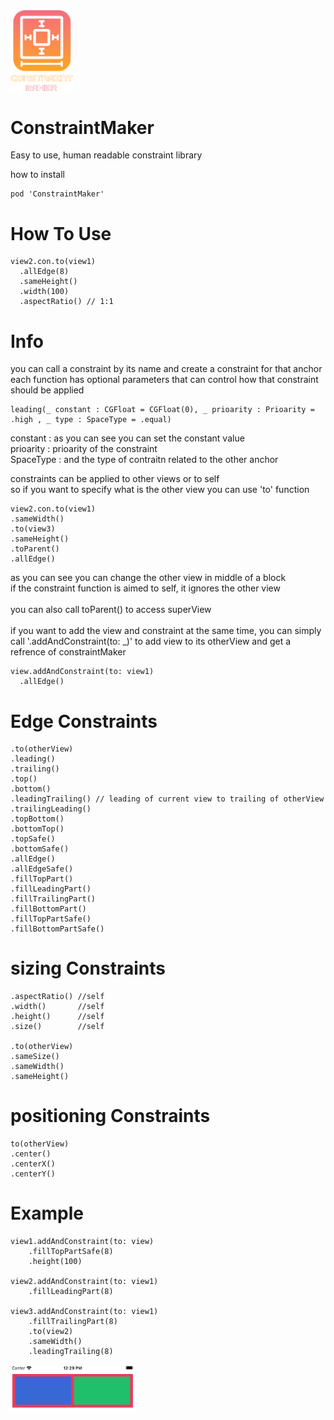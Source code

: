 <img src="https://github.com/ashkanpower/ConstraintMaker/blob/master/ConstraintMaker.png" center width="100px"  alt="" />

# ConstraintMaker
Easy to use, human readable constraint library


how to install
```
pod 'ConstraintMaker'
```
# How To Use 
```
view2.con.to(view1)
  .allEdge(8)
  .sameHeight()
  .width(100)
  .aspectRatio() // 1:1
```

# Info
you can call a constraint by its name and create a constraint for that anchor</br>
each function has optional parameters that can control how that constraint should be applied
```
leading(_ constant : CGFloat = CGFloat(0), _ prioarity : Prioarity = .high , _ type : SpaceType = .equal) 
```

constant : as you can see you can set the constant value</br>
prioarity : prioarity of the constraint</br>
SpaceType : and the type of contraitn related to the other anchor</br>


constraints can be applied to other views or to self </br>
so if you want to specify what is the other view you can use 'to' function
```
view2.con.to(view1)
.sameWidth()
.to(view3)
.sameHeight()
.toParent()
.allEdge()
```
as you can see you can change the other view in middle of a block</br>
if the constraint function is aimed to self, it ignores the other view
</br></br>
you can also call toParent() to access superView
</br></br>
if you want to add the view and constraint at the same time, you can simply call '.addAndConstraint(to: _)' to add view to its otherView and get a refrence of constraintMaker

```
view.addAndConstraint(to: view1)
  .allEdge()
```

# Edge Constraints

```
.to(otherView)
.leading()
.trailing()
.top()
.bottom()
.leadingTrailing() // leading of current view to trailing of otherView
.trailingLeading()
.topBottom()
.bottomTop()
.topSafe()
.bottomSafe()
.allEdge()
.allEdgeSafe()
.fillTopPart()
.fillLeadingPart()
.fillTrailingPart()
.fillBottomPart()
.fillTopPartSafe()
.fillBottomPartSafe()

```

# sizing Constraints
```
.aspectRatio() //self
.width()       //self
.height()      //self
.size()        //self

.to(otherView)
.sameSize()
.sameWidth()
.sameHeight()
```

# positioning Constraints
```
to(otherView)
.center()
.centerX()
.centerY()
```
# Example

```
view1.addAndConstraint(to: view)
    .fillTopPartSafe(8)
    .height(100)

view2.addAndConstraint(to: view1)
    .fillLeadingPart(8)

view3.addAndConstraint(to: view1)
    .fillTrailingPart(8)
    .to(view2)
    .sameWidth()
    .leadingTrailing(8)
```

<img src="https://github.com/ashkanpower/ConstraintMaker/blob/master/images/example1.png" center width="200px"  alt="" />
<br/>
